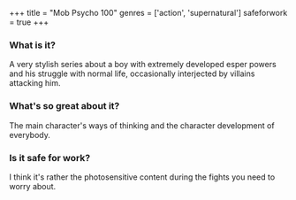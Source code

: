 +++
title = "Mob Psycho 100"
genres = ['action', 'supernatural']
safeforwork = true
+++

### What is it?

A very stylish series about a boy with extremely developed esper powers and his struggle with normal life, occasionally interjected by villains attacking him.

### What's so great about it?

The main character's ways of thinking and the character development of everybody.

### Is it safe for work?

I think it's rather the photosensitive content during the fights you need to worry about.
